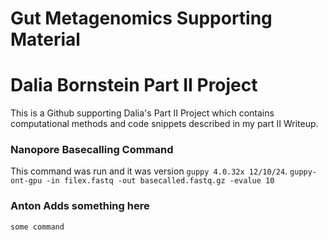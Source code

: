 # Gut Metagenomics Supporting Material

# Dalia Bornstein Part II Project

This is a Github supporting Dalia's Part II Project which contains computational methods and code snippets described in my part II Writeup.

### Nanopore Basecalling Command
This command was run and it was version `guppy 4.0.32x 12/10/24`.
`guppy-ont-gpu -in filex.fastq -out basecalled.fastq.gz -evalue 10`


### Anton Adds something here
`some command`
